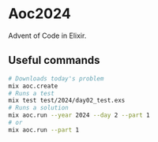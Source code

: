 # Aoc2024

Advent of Code in Elixir.

## Useful commands

```zsh
# Downloads today's problem
mix aoc.create
# Runs a test
mix test test/2024/day02_test.exs
# Runs a solution
mix aoc.run --year 2024 --day 2 --part 1
# or
mix aoc.run --part 1
```
